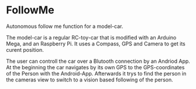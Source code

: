 # FollowMe
Autonomous follow me function for a model-car.

The model-car is a regular RC-toy-car that is modified with an Arduino Mega, and an Raspberry Pi. It uses a Compass, GPS and Camera to get its curent position.

The user can controll the car over a Blutooth connection by an Andriod App.
At the beginning the car navigates by its own GPS to the GPS-coordinates of the Person with the Android-App. Afterwards it trys to find the person in the cameras view to switch to a vision based following of the person.
